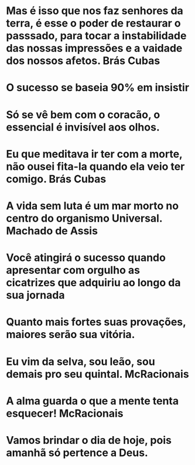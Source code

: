 # Mas é isso que nos faz senhores da terra, é esse o poder de restaurar o passsado, para tocar a instabilidade das nossas impressões e a vaidade dos nossos afetos. Brás Cubas 
# O sucesso se baseia 90% em insistir 
# Só se vê bem com o coracão, o essencial é invisível aos olhos.
# Eu que meditava ir ter com a morte, não ousei fita-la quando ela veio ter comigo. Brás Cubas 
# A vida sem luta é um mar morto no centro do organismo Universal. Machado de Assis
# Você atingirá o sucesso quando apresentar com orgulho as cicatrizes que adquiriu ao longo da sua jornada
# Quanto mais fortes suas provações, maiores serão sua vitória.
# Eu vim da selva, sou leão, sou demais pro seu quintal. McRacionais
# A alma guarda o que a mente tenta esquecer! McRacionais
# Vamos brindar o dia de hoje, pois amanhã só pertence a Deus.